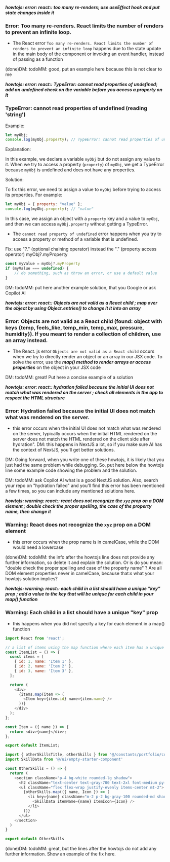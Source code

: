 
***howtojs: error: react:: too many re-renders; use useEffect hook and put state changes inside it***
### Error: Too many re-renders. React limits the number of renders to prevent an infinite loop.
* The React error `Too many re-renders. React limits the number of renders to prevent an infinite loop` happens due to the state update in the main body of the component or invoking an event handler, instead of passing as a function

(done)DM: todoMM: good, put an example here because this is not clear to me

***howtojs: error: react:: TypeError: cannot read properties of undefined; add an undefined check on the variable before you access a property on it***
### TypeError: cannot read properties of undefined (reading 'string')

  Example:

  ```js
  let myObj;
  console.log(myObj.property); // TypeError: cannot read properties of undefined
  ```

  Explanation:

  In this example, we declare a variable `myObj` but do not assign any value to it. When we try to access a property (`property`) of `myObj`, we get a TypeError because `myObj` is undefined and does not have any properties.

  Solution:

  To fix this error, we need to assign a value to `myObj` before trying to access its properties. For example:

  ```js
  let myObj = { property: "value" };
  console.log(myObj.property); // "value"
  ```

  In this case, we assign an object with a `property` key and a value to `myObj`, and then we can access `myObj.property` without getting a TypeError.

* The `cannot read property of undefined` error happens when you try to access a property or method of a variable that is undefined.


Fix: use "?." (optional chaining operator) instead the "." (property access operator) myObj?.myProperty
```js
const myValue = myObj?.myProperty
if (myValue === undefined) {
	// do something, such as throw an error, or use a default value
}
```

DM: todoMM: put here another example solution, that you Google or ask Copilot AI


***howtojs: error: react:: Objects are not valid as a React child ; map over the object by using Object.entries() to change it it into an array***
### Error: Objects are not valid as a React child (found: object with keys {temp, feels_like, temp_min, temp_max, pressure, humidity}). If you meant to render a collection of children, use an array instead.
* The React. js error `Objects are not valid as a React child` occurs when we try to directly render an object or an array in our JSX code. To solve the error, use the ***map() method to render arrays or access properties*** on the object in your JSX code

DM: todoMM: great! Put here a concise example of a solution

***howtojs: error: react:: hydration failed because the initial UI does not match what was rendered on the server ; check all elements in the app to respect the HTML structure***
### Error: Hydration failed because the initial UI does not match what was rendered on the server.
* this error occurs when the initial UI does not match what was rendered on the server, typically occurs when the initial HTML rendered on the server does not match the HTML rendered on the client side after hydration".
DM: this happens in NextJS a lot, so if you make sure AI has the context of NextJS, you'll get better solutions.

DM: Going forward, when you write one of these howtojs, it is likely that you just had the same problem while debugging. So, put here below the howtojs line some example code showing the problem and the solution. 

DM: todoMM: ask Copilot AI what is a good NextJS solution. Also, search your repo on "hydration failed" and you'll find this error has been mentioned a few times, so you can include any mentioned solutions here.

***howtojs: warning: react:: react does not recognize the `xyz` prop on a DOM element ; double check the proper spelling, the case of the property name, then change it***
### Warning: React does not recognize the `xyz` prop on a DOM element
   <!-- * i fixed this by globally searching `data-testId` and replaced it with `data-testid` in the src/features/portfolio/content/skills-section/resume-button.jsx file
    * i replaced also `objectFit` with `objectfit` in the src/features/portfolio/content/project-section/project-cards.jsx file -->
* this error occurs when the prop name is in camelCase, while the DOM would need a lowercase

(done)DM: todoMM: the info after the howtojs line does not provide any further information, so delete it and explain the solution. Or is do you mean: "double check the proper spelling and case of the property name" ? Are all DOM element properties never in camelCase, because that:s what your howtojs solution implies?


***howtojs: warning: react::  each child in a list should have a unique "key" prop ; add a value to the key that will be unique for each child in your map() function***
### Warning: Each child in a list should have a unique "key" prop
* this happens when you did not specify a key for each element in a map() function

```js
import React from 'react';

// a list of items using the map function where each item has a unique id property.
const ItemList = () => {
  const items = [
    { id: 1, name: 'Item 1' },
    { id: 2, name: 'Item 2' },
    { id: 3, name: 'Item 3' },
  ];

  return (
    <div>
      {items.map(item => (
        <Item key={item.id} name={item.name} />
      ))}
    </div>
  );
};

const Item = ({ name }) => {
  return <div>{name}</div>;
};

export default ItemList;

```
```js
import { otherSkillsTitle, otherSkills } from '@/constants/portfolio/content/skills'
import SkillData from '@/ui/empty-starter-component'

const OtherSkills = () => {
  return (
    <section className="p-4 bg-white rounded-lg shadow">
      <h2 className="text-center text-gray-700 text-2xl font-medium py-2">{otherSkillsTitle}</h2>
      <ul className="flex flex-wrap justify-evenly items-center mt-2">
        {otherSkills.map(({ name, Icon }) => (
          <li key={name} className="m-2 p-2 bg-gray-100 rounded-md shadow">
            <SkillData itemName={name} ItemIcon={Icon} />
          </li>
        ))}
      </ul>
    </section>
  )
}

export default OtherSkills
```

(done)DM: todoMM: great, but the lines after the howtojs do not add any further information. Show an example of the fix here.

